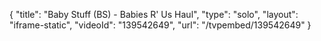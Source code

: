 {
    "title": "Baby Stuff (BS)  - Babies R' Us Haul",
    "type": "solo",
    "layout": "iframe-static",
    "videoId": "139542649",
    "url": "\/tvpembed\/139542649"
}